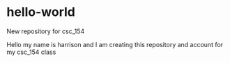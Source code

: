 # hello-world
New repository for csc_154

Hello my name is harrison and I am creating this repository and account for my csc_154 class
